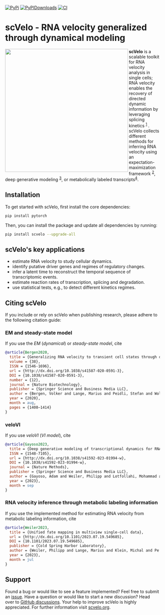 [
![PyPi][badge-pypi]][link-pypi]
[![PyPIDownloads][badge-pypidownloads]][link-pypidownloads]
[![CI][badge-ci]][link-ci]

[badge-pypi]: https://img.shields.io/pypi/v/scvelo.svg
[link-pypi]: https://pypi.org/project/scvelo
[badge-pypidownloads]: https://pepy.tech/badge/scvelo
[link-pypidownloads]: https://pepy.tech/project/scvelo
[badge-ci]: https://img.shields.io/github/actions/workflow/status/theislab/scvelo/ci.yml?branch=main
[link-ci]: https://github.com/theislab/scvelo/actions/workflows/ci.yml

# scVelo - RNA velocity generalized through dynamical modeling

<img src="https://user-images.githubusercontent.com/31883718/67709134-a0989480-f9bd-11e9-8ae6-f6391f5d95a0.png" width="400px" align="left">

**scVelo** is a scalable toolkit for RNA velocity analysis in single cells; RNA velocity
enables the recovery of directed dynamic information by leveraging splicing kinetics
<sup>[1](https://doi.org/10.1038/s41586-018-0414-6)
</sup>. scVelo collects different
methods for inferring RNA velocity using an expectation-maximization framework
<sup>[2](https://doi.org/10.1038/s41587-020-0591-3)</sup>, deep generative modeling
<sup>[3](https://doi.org/10.1038/s41592-023-01994-w)</sup>,
or metabolically labeled transcripts<sup>[4](https://doi.org/10.1101/2023.07.19.549685)</sup>.

## Installation

To get started with scVelo, first install the core dependencies:
```bash
pip install pytorch
```
Then, you can install the package and update all dependencies by running:
```bash
pip install scvelo --upgrade-all
```

## scVelo's key applications

-   estimate RNA velocity to study cellular dynamics.
-   identify putative driver genes and regimes of regulatory changes.
-   infer a latent time to reconstruct the temporal sequence of transcriptomic events.
-   estimate reaction rates of transcription, splicing and degradation.
-   use statistical tests, e.g., to detect different kinetics regimes.

## Citing scVelo

If you include or rely on scVelo when publishing research, please adhere to the
following citation guide:

### EM and steady-state model

If you use the _EM_ (_dynamical_) or _steady-state model_, cite

```bibtex
@article{Bergen2020,
  title = {Generalizing RNA velocity to transient cell states through dynamical modeling},
  volume = {38},
  ISSN = {1546-1696},
  url = {http://dx.doi.org/10.1038/s41587-020-0591-3},
  DOI = {10.1038/s41587-020-0591-3},
  number = {12},
  journal = {Nature Biotechnology},
  publisher = {Springer Science and Business Media LLC},
  author = {Bergen, Volker and Lange, Marius and Peidli, Stefan and Wolf, F. Alexander and Theis, Fabian J.},
  year = {2020},
  month = aug,
  pages = {1408–1414}
}
```

### veloVI

If you use _veloVI_ (_VI model_), cite

```bibtex
@article{Gayoso2023,
  title = {Deep generative modeling of transcriptional dynamics for RNA velocity analysis in single cells},
  ISSN = {1548-7105},
  url = {http://dx.doi.org/10.1038/s41592-023-01994-w},
  DOI = {10.1038/s41592-023-01994-w},
  journal = {Nature Methods},
  publisher = {Springer Science and Business Media LLC},
  author = {Gayoso, Adam and Weiler, Philipp and Lotfollahi, Mohammad and Klein, Dominik and Hong, Justin and Streets, Aaron and Theis, Fabian J. and Yosef, Nir},
  year = {2023},
  month = sep
}
```

### RNA velocity inference through metabolic labeling information

If you use the implemented method for estimating RNA velocity from metabolic labeling
information, cite

```bibtex
@article{Weiler2023,
  title = {Unified fate mapping in multiview single-cell data},
  url = {http://dx.doi.org/10.1101/2023.07.19.549685},
  DOI = {10.1101/2023.07.19.549685},
  publisher = {Cold Spring Harbor Laboratory},
  author = {Weiler, Philipp and Lange, Marius and Klein, Michal and Pe’er, Dana and Theis, Fabian J.},
  year = {2023},
  month = jul
}
```

## Support

Found a bug or would like to see a feature implemented? Feel free to submit an
[issue](https://github.com/theislab/scvelo/issues/new/choose).
Have a question or would like to start a new discussion? Head over to
[GitHub discussions](https://github.com/theislab/scvelo/discussions).
Your help to improve scVelo is highly appreciated.
For further information visit [scvelo.org](https://scvelo.org).